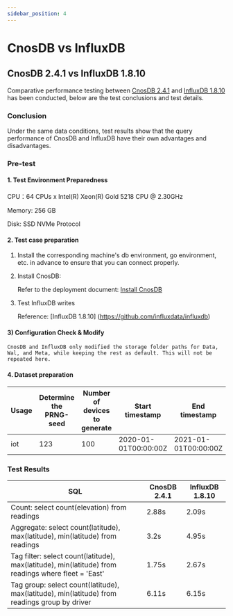 ```yaml
---
sidebar_position: 4
---
```


# CnosDB vs InfluxDB

## CnosDB 2.4.1 vs InfluxDB 1.8.10

Comparative performance testing between [CnosDB 2.4.1](https://github.com/cnosdb/cnosdb) and [InfluxDB 1.8.10](https://github.com/influxdata/influxdb) has been conducted, below are the test conclusions and test details.

### Conclusion

Under the same data conditions, test results show that the query performance of CnosDB and InfluxDB have their own advantages and disadvantages.

### Pre-test

#### 1. Test Environment Preparedness

CPU：64 CPUs x Intel(R) Xeon(R) Gold 5218 CPU @ 2.30GHz

Memory: 256 GB

Disk: SSD NVMe Protocol

#### 2. Test case preparation

1. Install the corresponding machine's db environment, go environment, etc. in advance to ensure that you can connect properly.

2. Install CnosDB:

   Refer to the deployment document: [Install CnosDB](../start/install.md)

3. Test InfluxDB writes

   Reference: [InfluxDB 1.8.10] (https://github.com/influxdata/influxdb)

#### 3) Configuration Check & Modify

```
CnosDB and InfluxDB only modified the storage folder paths for Data, Wal, and Meta, while keeping the rest as default. This will not be repeated here.
```

#### 4. Dataset preparation

| Usage | Determine the PRNG-seed | Number of devices to generate | Start timestamp                                      | End timestamp                                        | Interval between readings per device | Target database | Data Size | Rows        |
| ----- | ----------------------- | ----------------------------- | ---------------------------------------------------- | ---------------------------------------------------- | ------------------------------------ | --------------- | --------- | ----------- |
| iot   | 123                     | 100                           | 2020-01-01T00:00:00Z | 2021-01-01T00:00:00Z | 6.3s                 | CnosDB/InfluxDB | 201G      | 450,721,871 |

### Test Results

| SQL                                                                                                                                                                          | CnosDB 2.4.1 | InfluxDB 1.8.10 |
| ---------------------------------------------------------------------------------------------------------------------------------------------------------------------------- | -------------------------------------------- | ----------------------------------------------- |
| Count: select count(elevation) from readings                                                                                              | 2.88s                        | 2.09s                           |
| Aggregate: select count(latitude), max(latitude), min(latitude) from readings                       | 3.2s                         | 4.95s                           |
| Tag filter: select count(latitude), max(latitude), min(latitude) from readings where fleet = 'East' | 1.75s                        | 2.67s                           |
| Tag group: select count(latitude), max(latitude), min(latitude)  from readings group by driver      | 6.11s                        | 6.15s                           |